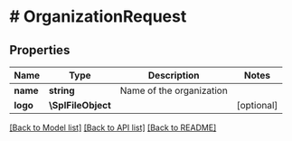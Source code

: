 # # OrganizationRequest

## Properties

Name | Type | Description | Notes
------------ | ------------- | ------------- | -------------
**name** | **string** | Name of the organization |
**logo** | **\SplFileObject** |  | [optional]

[[Back to Model list]](../../README.md#models) [[Back to API list]](../../README.md#endpoints) [[Back to README]](../../README.md)
